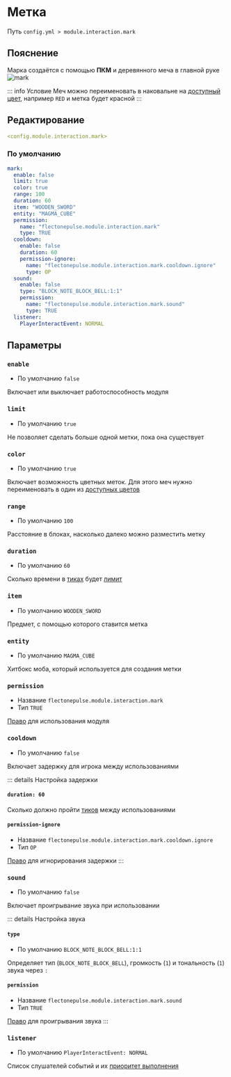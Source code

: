 # Метка
Путь `config.yml > module.interaction.mark`

## Пояснение
Марка создаётся c помощью **ПКМ** и деревянного меча в главной руке
![mark](/mark.gif)

::: info Условие
Меч можно переименовать в наковальне на [доступный цвет](#доступные-цвета), например `RED` и метка будет красной
:::

## Редактирование
```yaml
<config.module.interaction.mark>
```

### По умолчанию
```yaml
mark:
  enable: false
  limit: true
  color: true
  range: 100
  duration: 60
  item: "WOODEN_SWORD"
  entity: "MAGMA_CUBE"
  permission:
    name: "flectonepulse.module.interaction.mark"
    type: TRUE
  cooldown:
    enable: false
    duration: 60
    permission-ignore:
      name: "flectonepulse.module.interaction.mark.cooldown.ignore"
      type: OP
  sound:
    enable: false
    type: "BLOCK_NOTE_BLOCK_BELL:1:1"
    permission:
      name: "flectonepulse.module.interaction.mark.sound"
      type: TRUE
  listener:
    PlayerInteractEvent: NORMAL
```

## Параметры

### `enable`
- По умолчанию `false`

Включает или выключает работоспособность модуля

### `limit`
- По умолчанию `true`

Не позволяет сделать больше одной метки, пока она существует

### `color`
- По умолчанию `true`

Включает возможность цветных меток. Для этого меч нужно переименовать в один из [доступных цветов](#доступные-цвета)

### `range`
- По умолчанию `100`

Расстояние в блоках, насколько далеко можно разместить метку

### `duration`
- По умолчанию `60`

Сколько времени в [тиках](https://ru.minecraft.wiki/w/%D0%A2%D0%B0%D0%BA%D1%82) будет [лимит](#limit)

### `item`
- По умолчанию `WOODEN_SWORD`

Предмет, с помощью которого ставится метка

### `entity`
- По умолчанию `MAGMA_CUBE`

Хитбокс моба, который используется для создания метки

### `permission`
- Название `flectonepulse.module.interaction.mark`
- Тип `TRUE`

[Право](/ru/config/module/#пояснение) для использования модуля


### `cooldown`
- По умолчанию `false`

Включает задержку для игрока между использованиями

::: details Настройка задержки
#### `duration: 60`

Сколько должно пройти [тиков](https://ru.minecraft.wiki/w/%D0%A2%D0%B0%D0%BA%D1%82) между использованиями

#### `permission-ignore`
- Название `flectonepulse.module.interaction.mark.cooldown.ignore`
- Тип `OP`

[Право](/ru/config/module/#пояснение) для игнорирования задержки
:::

### `sound`
- По умолчанию `false`

Включает проигрывание звука при использовании

::: details Настройка звука
#### `type`
- По умолчанию `BLOCK_NOTE_BLOCK_BELL:1:1`

Определяет тип (`BLOCK_NOTE_BLOCK_BELL`), громкость (`1`) и тональность (`1`) звука через `:`

#### `permission`
- Название `flectonepulse.module.interaction.mark.sound`
- Тип `TRUE`

[Право](/ru/config/module/#пояснение) для проигрывания звука
:::

### `listener`
- По умолчанию `PlayerInteractEvent: NORMAL`

Список слушателей событий и их [приоритет выполнения](#приоритет-выполнения)

<!--@include: @/ru/parts/listener.md-->

<!--@include: @/ru/parts/color.md-->